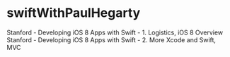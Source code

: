 # swiftWithPaulHegarty
Stanford - Developing iOS 8 Apps with Swift - 1. Logistics, iOS 8 Overview
Stanford - Developing iOS 8 Apps with Swift - 2. More Xcode and Swift, MVC
